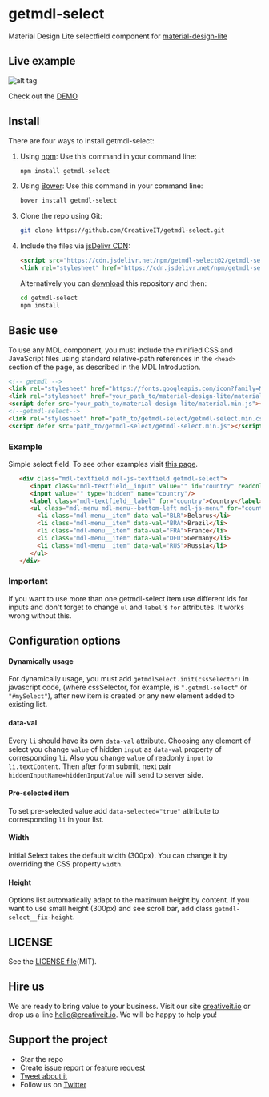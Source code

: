    
# getmdl-select
Material Design Lite selectfield component for [material-design-lite](https://github.com/google/material-design-lite)

## Live example

![alt tag](https://raw.github.com/CreativeIT/getmdl-select/gh-pages/lib/index_mdl/select_mdl.gif)

Check out the [DEMO](http://creativeit.github.io/getmdl-select/)

## Install

There are four ways to install getmdl-select:

 1. Using [npm](http://npmjs.org/):
    Use this command in your command line: 
    ```bash
    npm install getmdl-select
    ```
 2. Using [Bower](http://bower.io/):
    Use this command in your command line: 
    ```bash
    bower install getmdl-select
    ```
 3. Clone the repo using Git:

    ```bash
    git clone https://github.com/CreativeIT/getmdl-select.git
    ```
 4. Include the files via [jsDelivr CDN](https://www.jsdelivr.com):

    ```html
    <script src="https://cdn.jsdelivr.net/npm/getmdl-select@2/getmdl-select.min.js"></script>
    <link rel="stylesheet" href="https://cdn.jsdelivr.net/npm/getmdl-select@2/getmdl-select.min.css">
    ```
    
    Alternatively you can [download](https://github.com/CreativeIT/getmdl-select/archive/master.zip)
this repository and then:
    
    ```bash
    cd getmdl-select   
    npm install
    ```

## Basic use
To use any MDL component, you must include the minified CSS and JavaScript files using standard relative-path references in the `<head>` section of the page, as described in the MDL Introduction.
   ```html
   <!-- getmdl -->
   <link rel="stylesheet" href="https://fonts.googleapis.com/icon?family=Material+Icons">
   <link rel="stylesheet" href="your_path_to/material-design-lite/material.min.css">
   <script defer src="your_path_to/material-design-lite/material.min.js"></script>   
   <!--getmdl-select-->   
   <link rel="stylesheet" href="path_to/getmdl-select/getmdl-select.min.css">
   <script defer src="path_to/getmdl-select/getmdl-select.min.js"></script>
   ```

### Example

Simple select field. To see other examples visit [this page](http://creativeit.github.io/getmdl-select/).
 ```html
    <div class="mdl-textfield mdl-js-textfield getmdl-select">
       <input class="mdl-textfield__input" value="" id="country" readonly/>
       <input value="" type="hidden" name="country"/>
       <label class="mdl-textfield__label" for="country">Country</label>
       <ul class="mdl-menu mdl-menu--bottom-left mdl-js-menu" for="country">
         <li class="mdl-menu__item" data-val="BLR">Belarus</li>
         <li class="mdl-menu__item" data-val="BRA">Brazil</li>
         <li class="mdl-menu__item" data-val="FRA">France</li>
         <li class="mdl-menu__item" data-val="DEU">Germany</li>
         <li class="mdl-menu__item" data-val="RUS">Russia</li>
       </ul>
    </div>
 ```
### Important
If you want to use more than one getmdl-select item use different ids for inputs and don't forget to change `ul` and `label`'s `for` attributes. It works wrong without this.

## Configuration options 
#### Dynamically usage
For dynamically usage, you must add `getmdlSelect.init(cssSelector)` in javascript code, (where cssSelector, for example, is `".getmdl-select"` or `"#mySelect"`), after new item is created or any new element added to existing list. 

#### data-val
Every `li` should have its own `data-val` attribute. Choosing any element of select you change `value` of hidden `input` as `data-val` property of corresponding
`li`. Also you change `value` of readonly `input` to `li.textContent`. Then after form submit, next pair `hiddenInputName=hiddenInputValue` will send to server side.

#### Pre-selected item
To set pre-selected value add `data-selected="true"` attribute to corresponding `li` in your list.

#### Width
Initial Select takes the default width (300px). You can change it by overriding the CSS property `width`.

#### Height
Options list automatically adapt to the maximum height by content. If you want to use small height (300px) and see scroll bar, add class `getmdl-select__fix-height`.
    
## LICENSE
See the [LICENSE file](https://github.com/CreativeIT/getmdl-select/blob/master/LICENSE.txt)(MIT).

## Hire us
We are ready to bring value to your business. Visit our site [creativeit.io](http://creativeit.io/) or drop us a line <hello@creativeit.io>. We will be happy to help you!

## Support the project
* Star the repo
* Create issue report or feature request
* [Tweet about it](https://twitter.com/CreativeITeam)
* Follow us on [Twitter](https://twitter.com/CreativeITeam)
